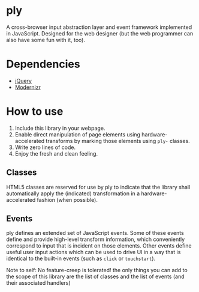 ply
===

A cross-browser input abstraction layer and event framework implemented in JavaScript. 
Designed for the web designer (but the web programmer can also have some fun with it, too).

# Dependencies

- [jQuery](http://jquery.com/) 
- [Modernizr](http://modernizr.com/)

# How to use

1. Include this library in your webpage.
2. Enable direct manipulation of page elements using hardware-accelerated transforms by marking those elements using `ply-` classes. 
3. Write zero lines of code. 
4. Enjoy the fresh and clean feeling. 

## Classes

HTML5 classes are reserved for use by ply to indicate that the library shall automatically apply the (indicated) transformation in a hardware-accelerated fashion (when possible). 

## Events

ply defines an extended set of JavaScript events. Some of these events define and provide high-level transform information, which conveniently correspond to input that is incident on those elements. Other events define useful user input actions which can be used to drive UI in a way that is identical to the built-in events (such as `click` or `touchstart`).


Note to self: No feature-creep is tolerated! the only things you can add to the scope of this library are the list of classes and the list of events (and their associated handlers)